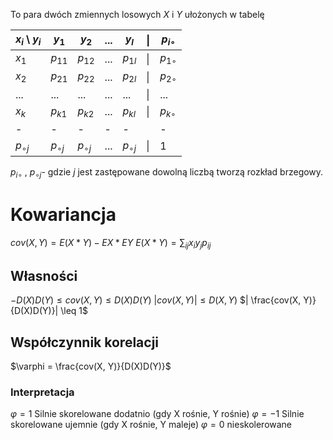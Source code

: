 To para dwóch zmiennych losowych $X$ i $Y$ ułożonych w tabelę


| $x_{i} \setminus y_{i}$ | $y_1$         | $y_2$         | ... | $y_l$         | \|  | $p_{i\circ}$ |
| ----------------------- | ------------- | ------------- | --- | ------------- | --- | ------------ |
| $x_1$                   | $p_{11}$      | $p_{12}$      | ... | $p_{1l}$      | \|  | $p_{1\circ}$ |
| $x_2$                   | $p_{21}$      | $p_{22}$      | ... | $p_{2l}$      | \|  | $p_{2\circ}$ |
| ...                     | ...           | ...           | ... | ...           | \|  | ...          |
| $x_k$                   | $p_{k1}$      | $p_{k2}$      | ... | $p_{kl}$      | \|  | $p_{k\circ}$ |
| -                       | -             | -             | -   | -             |     | -            |
| $p_{\circ j}$           | $p_{\circ j}$ | $p_{\circ j}$ | ... | $p_{\circ j}$ | \|  | 1            |
$p_{i\circ}$ , $p_{\circ j}$- gdzie $j$ jest zastępowane dowolną liczbą tworzą rozkład brzegowy.

# Kowariancja
$cov(X,Y) = E(X * Y) - EX*EY$
$E(X * Y) = \sum_{ij}x_{i}y_{j}p_{ij}$

## Własności
$-D(X)D(Y) \leq cov(X, Y) \leq D(X) D(Y)$
$|cov(X, Y)| \leq D(X,Y)$
$| \frac{cov(X, Y)}{D(X)D(Y)}| \leq 1$
## Współczynnik korelacji
$\varphi = \frac{cov(X, Y)}{D(X)D(Y)}$

### Interpretacja
$\varphi = 1$ Silnie skorelowane dodatnio (gdy X rośnie, Y rośnie)
$\varphi = -1$ Silnie skorelowane ujemnie (gdy X rośnie, Y maleje)
$\varphi = 0$ nieskolerowane
